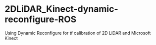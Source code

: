 # 2DLiDAR_Kinect-dynamic-reconfigure-ROS
Using Dynamic Reconfigure for tf calibration of 2D LiDAR and Microsoft Kinect 
